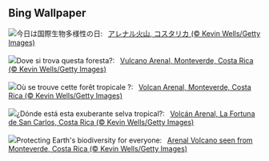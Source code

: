 ## Bing Wallpaper
![](https://www.bing.com/th?id=OHR.BiodiverseCostaRica_JA-JP1077467676_UHD.jpg&w=1000)今日は国際生物多様性の日:&nbsp;&ensp;[アレナル火山, コスタリカ (© Kevin Wells/Getty Images)](https://www.bing.com/th?id=OHR.BiodiverseCostaRica_JA-JP1077467676_UHD.jpg)
<br><br/>
![](https://www.bing.com/th?id=OHR.BiodiverseCostaRica_IT-IT0869035242_UHD.jpg&w=1000)Dove si trova questa foresta?:&nbsp;&ensp;[Vulcano Arenal, Monteverde, Costa Rica  (© Kevin Wells/Getty Images)](https://www.bing.com/th?id=OHR.BiodiverseCostaRica_IT-IT0869035242_UHD.jpg)
<br><br/>
![](https://www.bing.com/th?id=OHR.BiodiverseCostaRica_FR-FR6284486896_UHD.jpg&w=1000)Où se trouve cette forêt tropicale ?:&nbsp;&ensp;[Volcan Arenal, Monteverde, Costa Rica (© Kevin Wells/Getty Images)](https://www.bing.com/th?id=OHR.BiodiverseCostaRica_FR-FR6284486896_UHD.jpg)
<br><br/>
![](https://www.bing.com/th?id=OHR.BiodiverseCostaRica_ES-ES0838291190_UHD.jpg&w=1000)¿Dónde está esta exuberante selva tropical?:&nbsp;&ensp;[Volcán Arenal, La Fortuna de San Carlos, Costa Rica (© Kevin Wells/Getty Images)](https://www.bing.com/th?id=OHR.BiodiverseCostaRica_ES-ES0838291190_UHD.jpg)
<br><br/>
![](https://www.bing.com/th?id=OHR.BiodiverseCostaRica_EN-GB7008355136_UHD.jpg&w=1000)Protecting Earth's biodiversity for everyone:&nbsp;&ensp;[Arenal Volcano seen from Monteverde, Costa Rica (© Kevin Wells/Getty Images)](https://www.bing.com/th?id=OHR.BiodiverseCostaRica_EN-GB7008355136_UHD.jpg)
<br><br/>
